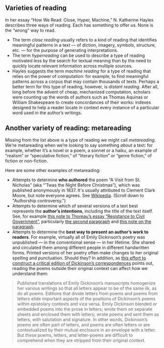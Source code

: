 ## Varieties of reading

In her essay “How We Read: Close, Hyper, Machine,” N. Katherine Hayles describes three ways of reading. Each has something to offer us. None is the “wrong” way to read.

  - The term *close reading* usually refers to a kind of reading that identifies meaningful patterns in a text — of diction, imagery, symbols, structure, etc. — for the purpose of generating interpretations.
  - The term *hyperreading* can be used to describe a type of reading motivated less by the search for textual meaning than by the need to quickly locate relevant information across multiple sources.
  - Hayles suggests the term *machine reading* for a type of reading that relies on the power of computation: for example, to find meaningful patterns across a corpus that may contain thousands of texts. Perhaps a better term for this type of reading, however, is *distant reading*. After all, long before the advent of cheap, mechanized computation, scholars were counting up the words of authors such as Thomas Aquinas or William Shakespeare to create concordances of their works: indexes designed to help a reader locate in context every instance of a particular word used in the author’s writings.

## Another variety of reading: metareading

Missing from the list above is a type of reading we might call *metareading*. We’re metareading when we’re looking to say something *about* a text: for example, whether it’s a novel or a poem, a sonnet or a haiku, an example of “realism” or “speculative fiction,” of “literary fiction” or “genre fiction,” of fiction or non-fiction.

Here are some other examples of metareading:

  - Attempts to determine **who authored** the poem “A Visit from St. Nicholas” (aka “’Twas the Night Before Christmas”), which was published anonymously in 1837. It's usually attributed to Clement Clark Moore, but note everyone agrees. See [Wikipedia](https://en.wikipedia.org/wiki/A_Visit_from_St._Nicholas). (Scroll down to "Authorship controversy.")
  - Attempts to determine which of several versions of a text best represents the **author’s intentions**, including the title of the text itself. See, for example [this note to Thoreau’s essay “Resistance to Civil Government”](https://commons.digitalthoreau.org/civil/a-note-on-the-text/), particularly [the second paragraph](https://commons.digitalthoreau.org/civil/a-note-on-the-text/#pTtdosftoWGpafthieRPvWHDTPUPFietrtaaaphcHWRpoNCEWCDaOsslsvarWshtrtiu) and [this note on the paragraph](https://commons.digitalthoreau.org/civil/a-note-on-the-text/#comment-6).
  - Attempts to determine the **best way to present an author’s work to readers**. For example, virtually all of Emily Dickinson’s poetry was unpublished — in the conventional sense — in her lifetime. She shared and circulated them among different people in different handwritten forms. Printed versions of her poetry often make changes to her original spelling and punctuation. Should they? In addition, as [this effort to construct a critical edition of Dickinson’s correspondences](https://rotunda.upress.virginia.edu/edc/preface.xqy) points out, reading the poems outside their original context can affect how we understand them:

> Published translations of Emily Dickinson’s manuscripts homogenize her various writings so that all letters appear to be of the same ilk, as do all poems. Editions that divide letters from poems and poems from letters elide important aspects of the positions of Dickinson’s poems within epistolary contexts and vice versa. Emily Dickinson blended or embedded poems into the prose in letters; wrote them on separate sheets and enclosed them with letters; wrote poems and sent them as letters, with salutation and signature. In other words, Dickinson’s poems are often part of letters, and poems are often letters or are contextualized by their mutual enclosure in an envelope with a letter. But these poems, letters, and letter-poems are difficult to comprehend when they are stripped from their original context.